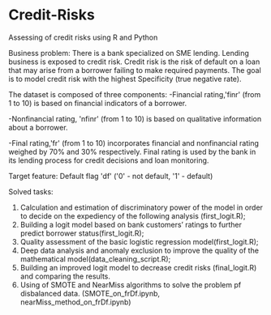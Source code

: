 # Credit-Risks
Assessing of credit risks using R and Python

Business problem: There is a bank specialized on SME lending. Lending business is exposed to credit risk. Credit risk is the risk of 
default on a loan that may arise from a borrower failing to make required payments. 
The goal is to model credit risk with the highest Specificity (true negative rate).

The dataset is composed of three components:
-Financial rating,'finr' (from 1 to 10) is based on financial indicators of a borrower.

-Nonfinancial rating, 'nfinr' (from 1 to 10) is based on qualitative information about a borrower.

-Final rating,'fr' (from 1 to 10) incorporates financial and nonfinancial rating weighed by 70% and 30% respectively. Final rating is used by the bank in its lending process for credit decisions and loan monitoring.

Target feature: Default flag  'df' ('0' - not default, '1' - default)

Solved tasks:
1. Calculation and estimation of discriminatory power of the model in order to decide on the expediency of the following analysis (first_logit.R);
2. Building a logit model based on bank customers’ ratings to further predict borrower status(first_logit.R);
3. Quality assessment of the basic logistic regression model(first_logit.R);
4. Deep data analysis and anomaly exclusion to improve the quality of the mathematical model(data_cleaning_script.R);
5. Building an improved logit model to decrease credit risks (final_logit.R) and comparing the results.
6. Using of SMOTE and NearMiss algorithms to solve the problem pf disbalanced data. (SMOTE_on_frDf.ipynb, nearMiss_method_on_frDf.ipynb)
